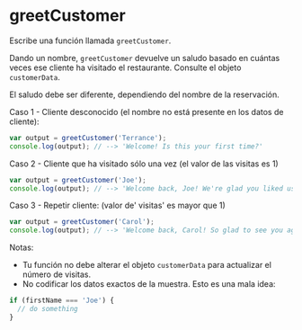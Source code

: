 # greetCustomer

Escribe una función llamada `greetCustomer`.

Dando un nombre, `greetCustomer` devuelve un saludo basado en cuántas veces ese
cliente ha visitado el restaurante.  Consulte el objeto `customerData`.

El saludo debe ser diferente, dependiendo del nombre de la reservación.

Caso 1 - Cliente desconocido (el nombre no está presente en los datos de
cliente):

```js
var output = greetCustomer('Terrance');
console.log(output); // --> 'Welcome! Is this your first time?'
```

Caso 2 - Cliente que ha visitado sólo una vez (el valor de las visitas es 1)

```js
var output = greetCustomer('Joe');
console.log(output); // --> 'Welcome back, Joe! We're glad you liked us the first time!'
```

Caso 3 - Repetir cliente: (valor de' visitas' es mayor que 1)

```js
var output = greetCustomer('Carol');
console.log(output); // --> 'Welcome back, Carol! So glad to see you again!'
```

Notas:

- Tu función no debe alterar el objeto `customerData` para actualizar el número
  de visitas.
- No codificar los datos exactos de la muestra. Esto es una mala idea:

```js
if (firstName === 'Joe') {
  // do something
}
```
